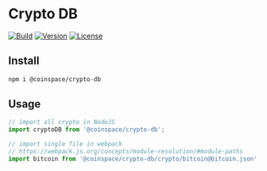 # Crypto DB

[![Build](https://github.com/CoinSpace/crypto-db/actions/workflows/ci.yml/badge.svg)](https://github.com/CoinSpace/crypto-db/actions/workflows/ci.yml)
[![Version](https://img.shields.io/github/v/release/CoinSpace/crypto-db?label=version)](https://github.com/CoinSpace/crypto-db/releases)
[![License](https://img.shields.io/github/license/CoinSpace/crypto-db?color=blue)](https://github.com/CoinSpace/crypto-db/blob/master/LICENSE)

## Install

```bash
npm i @coinspace/crypto-db
```

## Usage

```js
// import all crypto in NodeJS
import cryptoDB from '@coinspace/crypto-db';

// import single file in webpack
// https://webpack.js.org/concepts/module-resolution/#module-paths
import bitcoin from '@coinspace/crypto-db/crypto/bitcoin@bitcoin.json';
```
